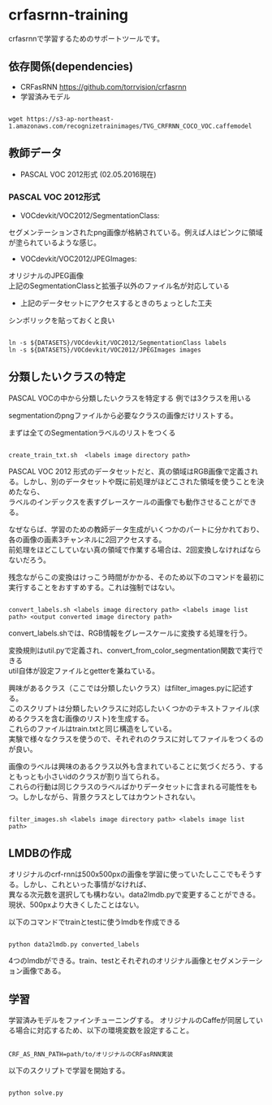 # crfasrnn-training

crfasrnnで学習するためのサポートツールです。

## 依存関係(dependencies)

- CRFasRNN https://github.com/torrvision/crfasrnn
- 学習済みモデル
```

wget https://s3-ap-northeast-1.amazonaws.com/recognizetrainimages/TVG_CRFRNN_COCO_VOC.caffemodel

```


## 教師データ
- PASCAL VOC 2012形式 (02.05.2016現在)

### PASCAL VOC 2012形式
- VOCdevkit/VOC2012/SegmentationClass:

セグメンテーションされたpng画像が格納されている。例えば人はピンクに領域が塗られているような感じ。

- VOCdevkit/VOC2012/JPEGImages:

オリジナルのJPEG画像  
上記のSegmentationClassと拡張子以外のファイル名が対応している

- 上記のデータセットにアクセスするときのちょっとした工夫

シンボリックを貼っておくと良い


```

ln -s ${DATASETS}/VOCdevkit/VOC2012/SegmentationClass labels
ln -s ${DATASETS}/VOCdevkit/VOC2012/JPEGImages images

```

## 分類したいクラスの特定
PASCAL VOCの中から分類したいクラスを特定する
例では3クラスを用いる

segmentationのpngファイルから必要なクラスの画像だけリストする。

まずは全てのSegmentationラベルのリストをつくる


```

create_train_txt.sh  <labels image directory path>

```

PASCAL VOC 2012 形式のデータセットだと、真の領域はRGB画像で定義される。しかし、別のデータセットや既に前処理がほどこされた領域を使うことを決めたなら、  
ラベルのインデックスを表すグレースケールの画像でも動作させることができる。

なぜならば、学習のための教師データ生成がいくつかのパートに分かれており、各の画像の画素3チャンネルに2回アクセスする。  
前処理をほどこしていない真の領域で作業する場合は、2回変換しなければならないだろう。  

残念ながらこの変換はけっこう時間がかかる、そのため以下のコマンドを最初に実行することをおすすめする。これは強制ではない。


```

convert_labels.sh <labels image directory path> <labels image list path> <output converted image directory path>

```


convert_labels.shでは、RGB情報をグレースケールに変換する処理を行う。  

変換規則はutil.pyで定義され、convert_from_color_segmentation関数で実行できる  
util自体が設定ファイルとgetterを兼ねている。  

興味があるクラス（ここでは分類したいクラス）はfilter_images.pyに記述する。  
このスクリプトは分類したいクラスに対応したいくつかのテキストファイル(求めるクラスを含む画像のリスト)を生成する。  
これらのファイルはtrain.txtと同じ構造をしている。  
実験で様々なクラスを使うので、それぞれのクラスに対してファイルをつくるのが良い。  
  
画像のラベルは興味のあるクラス以外も含まれていることに気づくだろう、するともっとも小さいidのクラスが割り当てられる。  
これらの行動は同じクラスのラベルばかりデータセットに含まれる可能性をもつ。しかしながら、背景クラスとしてはカウントされない。  


```

filter_images.sh <labels image directory path> <labels image list path>

```


## LMDBの作成

オリジナルのcrf-rnnは500x500pxの画像を学習に使っていたしここでもそうする。しかし、これといった事情がなければ、  
異なる次元数を選択しても構わない。data2lmdb.pyで変更することができる。現状、500pxより大きくしたことはない。  

以下のコマンドでtrainとtestに使うlmdbを作成できる  


```

python data2lmdb.py converted_labels

```

4つのlmdbができる。train、testとそれぞれのオリジナル画像とセグメンテーション画像である。


## 学習
学習済みモデルをファインチューニングする。
オリジナルのCaffeが同居している場合に対応するため、以下の環境変数を設定すること。


```

CRF_AS_RNN_PATH=path/to/オリジナルのCRFasRNN実装

```

以下のスクリプトで学習を開始する。


```

python solve.py

```
